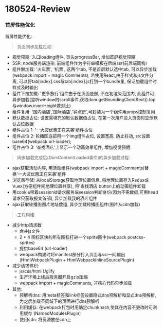 # 180524-Review

### 首屏性能优化

首屏性能优化: 

> 页面同步加载过程: 

  * 视觉预期: 入口loading组件, 页头progressBar, 增加首屏视觉预期
  * SSR: node服务端渲染, 前端组件作为字符串模板在后端ssr(前后端同构)
  * 组件懒加载: '火车票', '机票', 这两个tab, 不是首屏默认选中tab, 可以异步加载(webpack import + magic Comments), 若使用React,由于样式和js文件分离, 可以将tab[index].css与tab[index].js打到一个bundle里, 保证加载组件时样式及时输出
  * 组件下拉加载: '更多旅行'组件由于在页面底部, 不在初渲染范围内, 此组件可异步加载(监听window的scroll事件,获取dom.getBoundingClientRect().top与window.innerHeight做对比)
  * 组件复用: '国内酒店','国际酒店','钟点房',可封装为一个组件用props控制复用
  * 默认数据占位: 设置需填充的默认数据值占位, 在第一次用户进入页面时显示默认占位数据
  * 组件占位 1: '一大波优惠正在来袭'组件占位
  * 组件占位 2: 轮播图底部用一个img组件占位, 设置宽高, 防止抖动, src设置base64(webpack url-loader);
  * 组件占位 3: '查找酒店'上显示一个动画效果组件, 增加视觉预期

> 同步加载完成后(DomContentLoaded事件)的异步加载过程: 

  * ajax获取活动内容, 用活动组件(webpack import + magicComments)替换'一大波优惠正在来袭'组件
  * 浏览器存储: 从localStorage获取地理位置信息, 将地理位置存入Redux或Vuex(方便组件间地理位置共享), 将'查找酒店'button上的动画组件卸载
  * 用cookie带着sessionid请求服务端session判断身份(因为不需数据,可用head请求只获取报文首部), 异步加载我的酒店组件
  * ajax获取轮播图图片地址数组, 异步加载轮播图组件(图片从cdn加载)
  
> 工程构建:

  * 减少http请求数
    * 合并js文件
    * 2 * 4 图标区块的所有图标打进一个sprite图中(webpack postcss-sprites) 
    * 提供base64 (url-loader)
    * webpack构建时将manifest部分打入页面与ssr一同输出 (HtmlWebpackPlugin + HtmlWebpackInlineSourcePlugin)
  * 减少请求体积:
    * js/css/html Uglify
    * 生产环境上线后服务器开启gzip压缩
    * webpack import + magicComments, 非核心代码异步加载
  * 其他:
    * 预解析dns: 用meta标签和link标签设置隐式dns预解析和显式dns预解析, 为之后加载不同域下的页面进行dns预解析
    * 利用缓存: 在webpack打包时用确定chunkhash,使其在内容不更改时可利用缓存 (NamedModulesPlugin)
    * 使用cdn: 将资源放在cdn上
